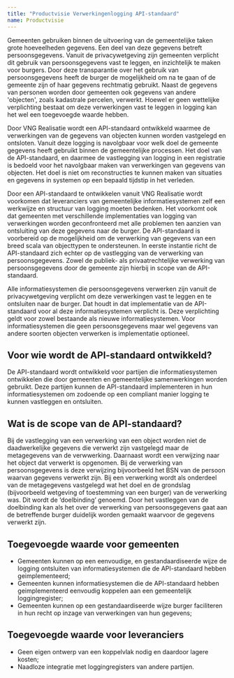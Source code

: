 ```yaml
---
title: "Productvisie Verwerkingenlogging API-standaard"
name: Productvisie
---
```


Gemeenten gebruiken binnen de uitvoering van de gemeentelijke taken grote hoeveelheden gegevens. Een deel van deze gegevens betreft persoonsgegevens. Vanuit de privacywetgeving zijn gemeenten verplicht dit gebruik van persoonsgegevens vast te leggen, en inzichtelijk te maken voor burgers. Door deze transparantie over het gebruik van persoonsgegevens heeft de burger de mogelijkheid om na te gaan of de gemeente zijn of haar gegevens rechtmatig gebruikt. Naast de gegevens van personen worden door gemeenten ook gegevens van andere 'objecten', zoals kadastrale percelen, verwerkt. Hoewel er geen wettelijke verplichting bestaat om deze verwerkingen vast te leggen in logging kan het wel een toegevoegde waarde hebben. 

Door VNG Realisatie wordt een API-standaard ontwikkeld waarmee de verwerkingen van de gegevens van objecten kunnen worden vastgelegd en ontsloten. Vanuit deze logging is navolgbaar voor welk doel de gemeente gegevens heeft gebruikt binnen de gemeentelijke processen. Het doel van de API-standaard, en daarmee de vastlegging van logging in een registratie is bedoeld voor het navolgbaar maken van verwerkingen van gegevens van objecten. Het doel is niet om reconstructies te kunnen maken van situaties en gegevens in systemen op een bepaald tijdstip in het verleden.

Door een API-standaard te ontwikkelen vanuit VNG Realisatie wordt voorkomen dat leveranciers van gemeentelijke informatiesystemen zelf een werkwijze en structuur van logging moeten bedenken. Het voorkomt ook dat gemeenten met verschillende implementaties van logging van verwerkingen worden geconfronteerd met alle problemen ten aanzien van ontsluiting van deze gegevens naar de burger. De API-standaard is voorbereid op de mogelijkheid om de verwerking van gegevens van een breed scala van objecttypen te ondersteunen. In eerste instantie richt de API-standaard zich echter op de vastlegging van de verwerking van persoonsgegevens. Zowel de publiek- als privaatrechtelijke verwerking van persoonsgegevens door de gemeente zijn hierbij in scope van de API-standaard.

Alle informatiesystemen die persoonsgegevens verwerken zijn vanuit de privacywetgeving verplicht om deze verwerkingen vast te leggen en te ontsluiten naar de burger. Dat houdt in dat implementatie van de API-standaard voor al deze informatiesystemen verplicht is. Deze verplichting geldt voor zowel bestaande als nieuwe informatiesystemen. Voor informatiesystemen die geen persoonsgegevens maar wel gegevens van andere soorten objecten verwerken is implementatie optioneel. 


## Voor wie wordt de API-standaard ontwikkeld?
De API-standaard wordt ontwikkeld voor partijen die informatiesystemen ontwikkelen die door gemeenten en gemeentelijke samenwerkingen worden gebruikt. Deze partijen kunnen de API-standaard implementeren in hun informatiesystemen om zodoende op een compliant manier logging te kunnen vastleggen en ontsluiten.


## Wat is de scope van de API-standaard?
Bij de vastlegging van een verwerking van een object worden niet de daadwerkelijke gegevens die verwerkt zijn vastgelegd maar de metagegevens van de verwwerking. Daarnaast wordt een verwijzing naar het object dat verwerkt is opgenomen. Bij de verwerking van persoonsgegevens is deze verwijzing bijvoorbeeld het BSN van de persoon waarvan gegevens verwerkt zijn. Bij een verwerking wordt als onderdeel van de metagegevens vastgelegd wat het doel en de grondslag (bijvoorbeeld wetgeving of toestemming van een burger) van de verwerking was. Dit wordt de ‘doelbinding’ genoemd. Door het vastleggen van de doelbinding kan als het over de verwerking van persoonsgegevens gaat aan de betreffende burger duidelijk worden gemaakt waarvoor de gegevens verwerkt zijn.  


## Toegevoegde waarde voor gemeenten
- Gemeenten kunnen op een eenvoudige, en gestandaardiseerde wijze de logging ontsluiten van informatiesystemen die de API-standaard hebben geimplementeerd;
- Gemeenten kunnen informatiesystemen die de API-standaard hebben geimplementeerd eenvoudig koppelen aan een gemeentelijk loggingregister;
- Gemeenten kunnen op een gestandaardiseerde wijze burger faciliteren in hun recht op inzage van verwerkingen van hun gegevens;


## Toegevoegde waarde voor leveranciers
- Geen eigen ontwerp van een koppelvlak nodig en daardoor lagere kosten;
- Naadloze integratie met loggingregisters van andere partijen.






